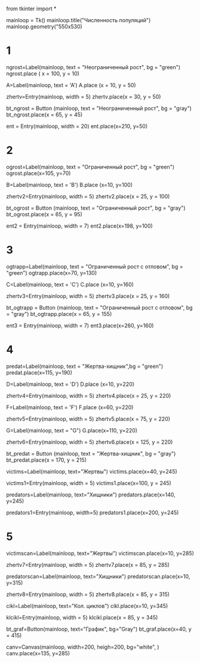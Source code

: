 from tkinter import *

mainloop = Tk()
mainloop.title("Численность популяций")
mainloop.geometry("550x530)

# 1

ngrost=Label(mainloop, text = "Неограниченный рост", bg = "green")
ngrost.place ( x = 100, y = 10)

A=Label(mainloop, text = 'A')
A.place (x = 10, y = 50)

zhertv=Entry(mainloop, width = 5)
zhertv.place(x = 30, y = 50)

bt_ngrost = Button (mainloop, text = "Неограниченный рост", bg = "gray")
bt_ngrost.place(x = 65, y = 45)

ent = Entry(mainloop, width = 20)
ent.place(x=210, y=50)

# 2 

ogrost=Label(mainloop, text = "Ограниченный рост", bg = "green")
ogrost.place(x=105, y=70)

B=Label(mainloop, text = 'B')
B.place (x=10, y=100)

zhertv2=Entry(mainloop, width = 5)
zhertv2.place(x = 25, y = 100)

bt_ogrost = Button (mainloop, text = "Ограниченный рост", bg = "gray")
bt_ogrost.place(x = 65, y = 95)

ent2 = Entry(mainloop, width = 7)
ent2.place(x=198, y=100)

# 3

ogtrapp=Label(mainloop, text = "Ограниченный рост с отловом", bg = "green")
ogtrapp.place(x=70, y=130)

С=Label(mainloop, text = 'С')
С.place (x=10, y=160)

zhertv3=Entry(mainloop, width = 5)
zhertv3.place(x = 25, y = 160)

bt_ogtrapp = Button (mainloop, text = "Ограниченный рост с отловом", bg = "gray")
bt_ogtrapp.place(x = 65, y = 155)

ent3 = Entry(mainloop, width = 7)
ent3.place(x=260, y=160)

# 4

predat=Label(mainloop, text = "Жертва-хищник",bg = "green")
predat.place(x=115, y=190)

D=Label(mainloop, text = 'D')
D.place (x=10, y=220)

zhertv4=Entry(mainloop, width = 5)
zhertv4.place(x = 25, y = 220)

F=Label(mainloop, text = 'F')
F.place (x=60, y=220)

zhertv5=Entry(mainloop, width = 5)
zhertv5.place(x = 75, y = 220)

G=Label(mainloop, text = "G")
G.place(x=110, y=220)

zhertv6=Entry(mainloop, width = 5)
zhertv6.place(x = 125, y = 220)

bt_predat = Button (mainloop, text = "Жертва-хищник", bg = "gray")
bt_predat.place(x = 170, y = 215)


victims=Label(mainloop, text="Жертвы")
victims.place(x=40, y=245)

victims1=Entry(mainloop, width = 5)
victims1.place(x=100, y = 245)


predators=Label(mainloop, text="Хищники")
predators.place(x=140, y=245)

predators1=Entry(mainloop, width=5)
predators1.place(x=200, y=245)

# 5

victimscan=Label(mainloop, text="Жертвы")
victimscan.place(x=10, y=285)

zhertv7=Entry(mainloop, width = 5)
zhertv7.place(x = 85, y = 285)

predatorscan=Label(mainloop, text="Хищники")
predatorscan.place(x=10, y=315)

zhertv8=Entry(mainloop, width = 5)
zhertv8.place(x = 85, y = 315)

cikl=Label(mainloop, text="Кол. циклов")
cikl.place(x=10, y=345)

klcikl=Entry(mainloop, width = 5)
klcikl.place(x = 85, y = 345)

bt_graf=Button(mainloop, text="График", bg="Gray")
bt_graf.place(x=40, y = 415)

canv=Canvas(mainloop, width=200, heigh=200, bg="white", )
canv.place(x=135, y=285)
